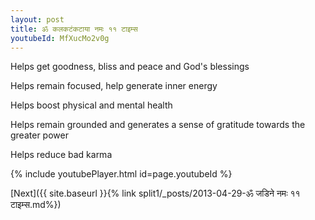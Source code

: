 ```yaml
---
layout: post
title: ॐ कलकटंकटाया नमः ११ टाइम्स
youtubeId: MfXucMo2v0g
---
```

 
 
Helps get goodness, bliss and peace and God's blessings
 
Helps remain focused, help generate inner energy 
 
Helps boost physical and mental health 
 
Helps remain grounded and generates a sense of gratitude towards the greater power 
 
Helps reduce bad karma
 
 
 
 


{% include youtubePlayer.html id=page.youtubeId %}
 
[Next]({{ site.baseurl }}{% link  split1/_posts/2013-04-29-ॐ जडिने नमः ११ टाइम्स.md%})
 
